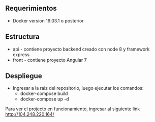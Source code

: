 ## Requerimientos
* Docker version 19.03.1 o posterior

## Estructura
* api - contiene proyecto backend creado con node 8 y framework express
* front - contiene proyecto Angular 7

## Despliegue
* Ingresar a la raiz del repositorio, luego ejecutar los comandos:
   - docker-compose build
   - docker-compose up -d

Para ver el projecto en funcionamiento, ingresar al siguiente link http://104.248.220.164/
